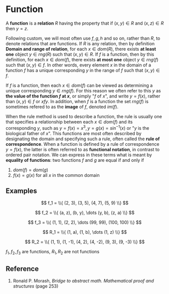 # Function

A **function** is a **relation** $R$ having the property that if $(x, y) \in R$ and $(x, z) \in R$ then $y = z$.

Following custom, we will most often use $f, g, h$ and so on, rather than $R$, to denote relations that are functions. If $R$ is any relation, then by definition **Domain and range of relation**, for each $x \in dom(R)$, there exists **at least one** object $y \in rng(R)$ such that $(x, y) \in R$. If $f$ is a function, then by this definition, for each $x \in dom(f)$, there exists **at most one** object $y \in rng(f)$ such that $(x, y) \in f$. In other words, every element $x$ in the domain of a function $f$ has a unique corresponding $y$ in the range of $f$ such that $(x, y) \in f$.

If $f$ is a function, then each $x \in dom(f)$ can be viewed as determining a unique corresponding $y \in rng(f)$. For this reason we often refer to this $y$ as **the value of the function $f$ at $x$**, or simply "$f$ of $x$", and write $y = f(x)$, rather than $(x, y) \in f$ or $x f y$. In addition, when $f$ is a function the set $rng(f)$ is sometimes refered to as the **image** of $f$, denoted $im(f)$.

When the rule method is used to describe a function, the rule is usually one that specifies a relationship between each $x \in dom(f)$ and its corresponding $y$, such as $y = f(x) = x^3, y = g(x) = sin^{- 1}(x)$ or "$y$ is the biological father of $x$". This functions are most often described by designating the domain and specifying such a rule, often called the **rule of correspondence**. When a function is defined by a rule of correspondence $y = f(x)$, the latter is often referred to as **functional notation**, in contrast to ordered pair notation. We can express in these terms what is meant by **equality of functions**: two functions $f$ and $g$ are equal if and only if

1. $dom(f) = dom(g)$
2. $f(x) = g(x)$ for all $x$ in the common domain

## Examples

$$
f_1 = \\{ (2, 3), (3, 5), (4, 7), (5, 9) \\}
$$

$$
f_2 = \\{ (a, z), (b, y), \dots (y, b), (z, a) \\}
$$

$$
f_3 = \\{ (1, 1), (2, 2), \dots (99, 99), (100, 100) \\}
$$

$$
R_1 = \\{ (1, a), (1, b), \dots (1, z) \\}
$$

$$
R_2 = \\{ (1, 1), (1, -1), (4, 2), (4, -2), (9, 3), (9, -3) \\}
$$

$f_1, f_2, f_3$ are functions, $R_1, R_2$ are not functions

## Reference

1. Ronald P. Morash, *Bridge to abstract math. Mathematical proof and structures* (page 253)